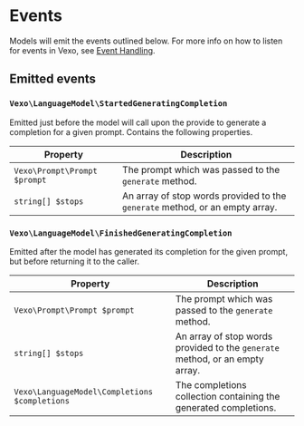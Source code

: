 # Events

Models will emit the events outlined below. For more info on how to listen for events in Vexo, see [Event Handling](../advanced/event-handling.md).

## Emitted events

### `Vexo\LanguageModel\StartedGeneratingCompletion`

Emitted just before the model will call upon the provide to generate a completion for a given prompt. Contains the following properties.

| Property                     | Description                                                                  |
| ---------------------------- | ---------------------------------------------------------------------------- |
| `Vexo\Prompt\Prompt $prompt` | The prompt which was passed to the `generate` method.                        |
| `string[] $stops`            | An array of stop words provided to the `generate` method, or an empty array. |

### `Vexo\LanguageModel\FinishedGeneratingCompletion`

Emitted after the model has generated its completion for the given prompt, but before returning it to the caller.

| Property                              | Description                                                                  |
| ------------------------------------- | ---------------------------------------------------------------------------- |
| `Vexo\Prompt\Prompt $prompt`          | The prompt which was passed to the `generate` method.                        |
| `string[] $stops`                     | An array of stop words provided to the `generate` method, or an empty array. |
| `Vexo\LanguageModel\Completions $completions` | The completions collection containing the generated completions.             |

